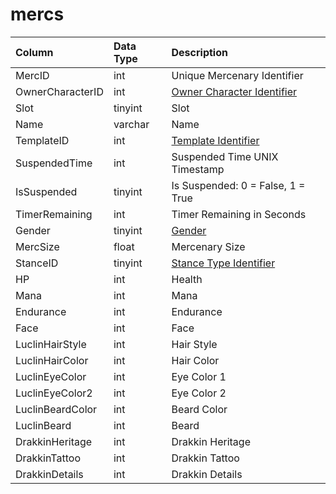 # mercs

| Column | Data Type | Description |
| :--- | :--- | :--- |
| MercID | int | Unique Mercenary Identifier |
| OwnerCharacterID | int | [Owner Character Identifier](../../../schema/categories/characters/character_data.md) |
| Slot | tinyint | Slot |
| Name | varchar | Name |
| TemplateID | int | [Template Identifier](merc_templates.md) |
| SuspendedTime | int | Suspended Time UNIX Timestamp |
| IsSuspended | tinyint | Is Suspended: 0 = False, 1 = True |
| TimerRemaining | int | Timer Remaining in Seconds |
| Gender | tinyint | [Gender](../../../../categories/npc/genders) |
| MercSize | float | Mercenary Size |
| StanceID | tinyint | [Stance Type Identifier](../../../../categories/bots/stance-types) |
| HP | int | Health |
| Mana | int | Mana |
| Endurance | int | Endurance |
| Face | int | Face |
| LuclinHairStyle | int | Hair Style |
| LuclinHairColor | int | Hair Color |
| LuclinEyeColor | int | Eye Color 1 |
| LuclinEyeColor2 | int | Eye Color 2 |
| LuclinBeardColor | int | Beard Color |
| LuclinBeard | int | Beard |
| DrakkinHeritage | int | Drakkin Heritage |
| DrakkinTattoo | int | Drakkin Tattoo |
| DrakkinDetails | int | Drakkin Details |

